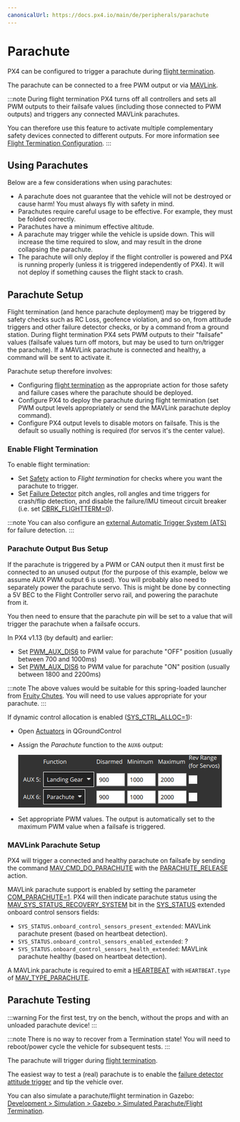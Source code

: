 ```yaml
---
canonicalUrl: https://docs.px4.io/main/de/peripherals/parachute
---
```


# Parachute

PX4 can be configured to trigger a parachute during [flight termination](../advanced_config/flight_termination.md).

The parachute can be connected to a free PWM output or via [MAVLink](#mavlink-parachutes).

:::note
During flight termination PX4 turns off all controllers and sets all PWM outputs to their failsafe values (including those connected to PWM outputs) and triggers any connected MAVLink parachutes.

You can therefore use this feature to activate multiple complementary safety devices connected to different outputs. For more information see [Flight Termination Configuration](../advanced_config/flight_termination.md).
:::

## Using Parachutes

Below are a few considerations when using parachutes:

- A parachute does not guarantee that the vehicle will not be destroyed or cause harm! You must always fly with safety in mind.
- Parachutes require careful usage to be effective. For example, they must be folded correctly.
- Parachutes have a minimum effective altitude.
- A parachute may trigger while the vehicle is upside down. This will increase the time required to slow, and may result in the drone collapsing the parachute.
- The parachute will only deploy if the flight controller is powered and PX4 is running properly (unless it is triggered independently of PX4). It will not deploy if something causes the flight stack to crash.


## Parachute Setup

Flight termination (and hence parachute deployment) may be triggered by safety checks such as RC Loss, geofence violation, and so on, from attitude triggers and other failure detector checks, or by a command from a ground station. During flight termination PX4 sets PWM outputs to their "failsafe" values (failsafe values turn off motors, but may be used to turn on/trigger the parachute). If a MAVLink parachute is connected and healthy, a command will be sent to activate it.

Parachute setup therefore involves:

- Configuring [flight termination](../advanced_config/flight_termination.md) as the appropriate action for those safety and failure cases where the parachute should be deployed.
- Configure PX4 to deploy the parachute during flight termination (set PWM output levels appropriately or send the MAVLink parachute deploy command).
- Configure PX4 output levels to disable motors on failsafe. This is the default so usually nothing is required (for servos it's the center value).

### Enable Flight Termination

To enable flight termination:
- Set [Safety](../config/safety.md) action to *Flight termination* for checks where you want the parachute to trigger.
- Set [Failure Detector](../config/safety.md#failure-detector) pitch angles, roll angles and time triggers for crash/flip detection, and disable the failure/IMU timeout circuit breaker (i.e. set [CBRK_FLIGHTTERM=0](../advanced_config/parameter_reference.md#CBRK_FLIGHTTERM)).

:::note
You can also configure an [external Automatic Trigger System (ATS)](../config/safety.md#external-automatic-trigger-system-ats) for failure detection.
:::

### Parachute Output Bus Setup

If the parachute is triggered by a PWM or CAN output then it must first be connected to an unused output (for the purpose of this example, below we assume AUX PWM output 6 is used). You will probably also need to separately power the parachute servo. This is might be done by connecting a 5V BEC to the Flight Controller servo rail, and powering the parachute from it.

You then need to ensure that the parachute pin will be set to a value that will trigger the parachute when a failsafe occurs.

In PX4 v1.13 (by default) and earlier:

- Set [PWM_AUX_DIS6](../advanced_config/parameter_reference.md#PWM_AUX_DIS6) to PWM value for parachute "OFF" position (usually between 700 and 1000ms)
- Set [PWM_AUX_DIS6](../advanced_config/parameter_reference.md#PWM_AUX_DIS6) to PWM value for parachute "ON" position (usually between 1800 and 2200ms)

:::note
The above values would be suitable for this spring-loaded launcher from [Fruity Chutes](https://fruitychutes.com/buyachute/drone-and-uav-parachute-recovery-c-21/harrier-drone-parachute-launcher-c-21_33/). You will need to use values appropriate for your parachute.
:::

If dynamic control allocation is enabled ([SYS_CTRL_ALLOC=1](../advanced_config/parameter_reference.md#SYS_CTRL_ALLOC)):
- Open [Actuators](../config/actuators.md) in QGroundControl
- Assign the _Parachute_ function to the `AUX6` output:

  ![Actuators - Parachute (QGC)](../../assets/config/actuators/qgc_actuators_parachute.png)
- Set appropriate PWM values. The output is automatically set to the maximum PWM value when a failsafe is triggered.



### MAVLink Parachute Setup

PX4 will trigger a connected and healthy parachute on failsafe by sending the command [MAV_CMD_DO_PARACHUTE](https://mavlink.io/en/messages/common.html#MAV_CMD_DO_PARACHUTE) with the [PARACHUTE_RELEASE](https://mavlink.io/en/messages/common.html#PARACHUTE_ACTION) action.

MAVLink parachute support is enabled by setting the parameter [COM_PARACHUTE=1](../advanced_config/parameter_reference.md#COM_PARACHUTE). PX4 will then indicate parachute status using the [MAV_SYS_STATUS_RECOVERY_SYSTEM](https://mavlink.io/en/messages/common.html#MAV_SYS_STATUS_RECOVERY_SYSTEM) bit in the [SYS_STATUS](https://mavlink.io/en/messages/common.html#SYS_STATUS) extended onboard control sensors fields:
- `SYS_STATUS.onboard_control_sensors_present_extended`: MAVLink parachute present (based on heartbeat detection).
- `SYS_STATUS.onboard_control_sensors_enabled_extended`: ?
- `SYS_STATUS.onboard_control_sensors_health_extended`: MAVLink parachute healthy (based on heartbeat detection).

A MAVLink parachute is required to emit a [HEARTBEAT](https://mavlink.io/en/messages/common.html#HEARTBEAT) with `HEARTBEAT.type` of [MAV_TYPE_PARACHUTE](https://mavlink.io/en/messages/common.html#MAV_TYPE_PARACHUTE).
 
<!-- PX4 v1.13 support added here: https://github.com/PX4/PX4-Autopilot/pull/18589 -->

## Parachute Testing

:::warning
For the first test, try on the bench, without the props and with an unloaded parachute device!
:::

:::note
There is no way to recover from a Termination state!
You will need to reboot/power cycle the vehicle for subsequent tests.
:::

The parachute will trigger during [flight termination](../advanced_config/flight_termination.md).

The easiest way to test a (real) parachute is to enable the [failure detector attitude trigger](../config/safety.md#attitude-trigger) and tip the vehicle over.

You can also simulate a parachute/flight termination in Gazebo: [Development > Simulation > Gazebo > Simulated Parachute/Flight Termination](../simulation/gazebo.md#flight_termination).
